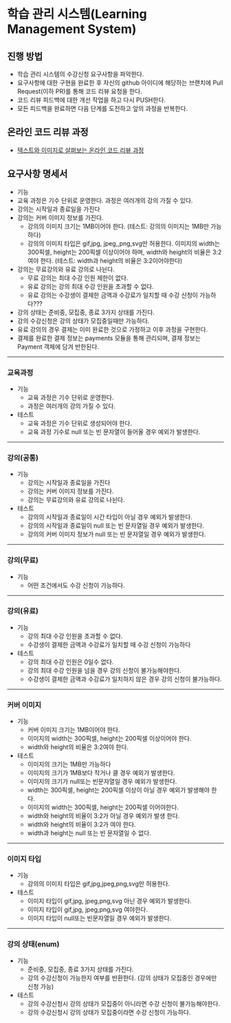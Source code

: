 # 학습 관리 시스템(Learning Management System)
## 진행 방법
* 학습 관리 시스템의 수강신청 요구사항을 파악한다.
* 요구사항에 대한 구현을 완료한 후 자신의 github 아이디에 해당하는 브랜치에 Pull Request(이하 PR)를 통해 코드 리뷰 요청을 한다.
* 코드 리뷰 피드백에 대한 개선 작업을 하고 다시 PUSH한다.
* 모든 피드백을 완료하면 다음 단계를 도전하고 앞의 과정을 반복한다.

## 온라인 코드 리뷰 과정
* [텍스트와 이미지로 살펴보는 온라인 코드 리뷰 과정](https://github.com/next-step/nextstep-docs/tree/master/codereview)

## 요구사항 명세서
* 기능
* 교육 과정은 기수 단위로 운영한다. 과정은 여러개의 강의 가질 수 있다.
* 강의는 시작일과 종료일을 가진다
* 강의는 커버 이미지 정보를 가진다.
  * 강의의 이미지 크기는 1MB이어야 한다. (테스트: 강의의 이미지는 1MB만 가능하다)
  * 강의의 이미지 타입은 gif,jpg, jpeg,,png,svg만 허용한다.
    이미지의 width는 300픽셀, height는 200픽셀 이상이어야 하며, width와 height의 비율은 3:2여야 한다.  (테스트: width과 height의 비율은 3:2이어야한다)
* 강의는 무료강의와 유료 강의로 나뉜다. 
  * 무료 강의는 최대 수강 인원 제한이 없다. 
  * 유료 강의는 강의 최대 수강 인원을 초과할 수 없다. 
  * 유료 강의는 수강생이 결제한 금액과 수강료가 일치할 때 수강 신청이 가능하다???
* 강의 상태는 준비중, 모집중, 종료 3가지 상태를 가진다.
* 강의 수강신청은 강의 상태가 모집중일때만 가능하다. 
* 유료 강의의 경우 결제는 이미 완료한 것으로 가정하고 이후 과정을 구현한다. 
* 결제를 완료한 결제 정보는 payments 모듈을 통해 관리되며, 결제 정보는 Payment 객체에 담겨 반한된다.
---
### 교육과정
  * 기능
    * 교육 과정은 기수 단위로 운영한다. 
    * 과정은 여러개의 강의 가질 수 있다.
  * 테스트
    * 교육 과정은 기수 단위로 생성되어야 한다.
    * 교육 과정 기수로 null 또는 빈 문자열이 들어올 경우 예외가 발생한다.
---
### 강의(공통)
  * 기능
    * 강의는 시작일과 종료일을 가진다
    * 강의는 커버 이미지 정보를 가진다.
    * 강의는 무료강의와 유료 강의로 나뉜다.
  * 테스트
    * 강의의 시작일과 종료일이 시간 타입이 아닐 경우 예외가 발생한다.
    * 강의의 시작일과 종료일이 null 또는 빈 문자열일 경우 예외가 발생한다.
    * 강의의 커버 이미지 정보가 null 또는 빈 문자열일 경우 예외가 발생한다.
    
---
### 강의(무료)
  * 기능
    * 어떤 조건에서도 수강 신청이 가능하다.
---
### 강의(유료)
  * 기능
    * 강의 최대 수강 인원을 초과할 수 없다.
    * 수강생이 결제한 금액과 수강료가 일치할 때 수강 신청이 가능하다
  * 테스트
    * 강의 최대 수강 인원은 0일수 없다.
    * 강의 최대 수강 인원을 넘을 경우 강의 신청이 불가능해야한다.
    * 수강생이 결제한 금액과 수강료가 일치하지 않은 경우 강의 신청이 불가능하다.
---
### 커버 이미지
  * 기능
    * 커버 이미지 크기는 1MB이어야 한다.
    * 이미지의 width는 300픽셀, height는 200픽셀 이상이어야 한다.
    * width와 height의 비율은 3:2여야 한다.
  * 테스트
    * 이미지의 크기는 1MB만 가능하다
    * 이미지의 크기가 1MB보다 작거나 클 경우 예외가 발생한다.
    * 이미지의 크기가 null또는 빈문자열일 경우 예외가 발생한다.
    * width는 300픽셀, height는 200픽셀 이상이 아닐 경우 예외가 발생해야 한다.
    * 이미지의 width는 300픽셀, height는 200픽셀 이어야한다.
    * width와 height의 비율이 3:2가 아닐 경우 예외가 발생 한다.
    * width와 height의 비율이 3:2가 여야 한다.
    * width과 height는 null 또는 빈 문자열일 수 없다.
---
### 이미지 타입 
* 기능
  * 강의의 이미지 타입은 gif,jpg,jpeg,png,svg만 허용한다.
* 테스트
  * 이미지 타입이 gif,jpg, jpeg,png,svg 아닌 경우 예외가 발생한다.
  * 이미지 타입이 gif,jpg, jpeg,png,svg 여야한다.
  * 이미지 타입이 null또는 빈문자열일 경우 예외가 발생한다.
---
### 강의 상태(enum)
  * 기능
    * 준비중, 모집중, 종료 3가지 상태를 가진다.
    * 강의 수강신청이 가능한지 여부를 반환한다. (강의 상태가 모집중인 경우에만 신청 가능)
  * 테스트
    * 강의 수강신청시 강의 상태가 모집중이 아니라면 수강 신청이 불가능해야한다.
    * 강의 수강신청시 강의 상태가 모집중이라면 수강 신청이 가능하다.

